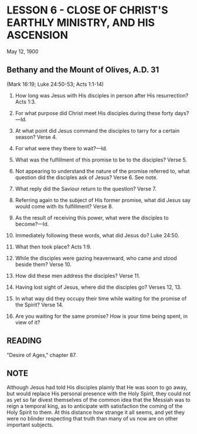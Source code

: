 # LESSON 6 - CLOSE OF CHRIST'S EARTHLY MINISTRY, AND HIS ASCENSION
May 12, 1900

## Bethany and the Mount of Olives, A.D. 31
(Mark 16:19; Luke 24:50-53; Acts 1:1-14)

1. How long was Jesus with His disciples in person after His resurrection? Acts 1:3.

2. For what purpose did Christ meet His disciples during these forty days?—Id.

3. At what point did Jesus command the disciples to tarry for a certain season? Verse 4.

4. For what were they there to wait?—Id.

5. What was the fulfillment of this promise to be to the disciples? Verse 5.

6. Not appearing to understand the nature of the promise referred to, what question did the disciples ask of Jesus? Verse 6. See note.

7. What reply did the Saviour return to the question? Verse 7.

8. Referring again to the subject of His former promise, what did Jesus say would come with its fulfillment? Verse 8.

9. As the result of receiving this power, what were the disciples to become?—Id.

10. Immediately following these words, what did Jesus do? Luke 24:50.

11. What then took place? Acts 1:9.

12. While the disciples were gazing heavenward, who came and stood beside them? Verse 10.

13. How did these men address the disciples? Verse 11.

14. Having lost sight of Jesus, where did the disciples go? Verses 12, 13.

15. In what way did they occupy their time while waiting for the promise of the Spirit? Verse 14.

16. Are you waiting for the same promise? How is your time being spent, in view of it?

## READING
"Desire of Ages," chapter 87.

## NOTE
Although Jesus had told His disciples plainly that He was soon to go away, but would replace His personal presence with the Holy Spirit, they could not as yet so far divest themselves of the common idea that the Messiah was to reign a temporal king, as to anticipate with satisfaction the coming of the Holy Spirit to them. At this distance how strange it all seems, and yet they were no blinder respecting that truth than many of us now are on other important subjects.